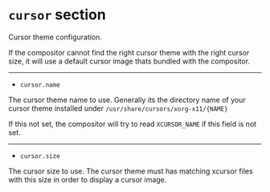 # `cursor` section

Cursor theme configuration.

If the compositor cannot find the right cursor theme with the right cursor size, it will use a default cursor image thats bundled with the compositor.

---

- `cursor.name`

The cursor theme name to use. Generally its the directory name of your cursor theme installed under `/usr/share/cursors/xorg-x11/{NAME}`

If this not set, the compositor will try to read `XCURSOR_NAME` if this field is not set.

---

- `cursor.size`

The cursor size to use. The cursor theme must has matching xcursor files with this size in order to display a cursor image.
